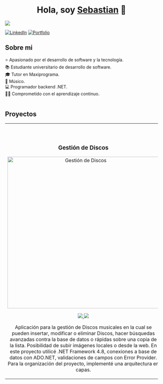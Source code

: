 <div align="center">
<h1 align="center">Hola, soy <a href="https://aristi.dev">Sebastian</a> 👋</h1>
</div>
<img src="https://i.imgur.com/wCYKqto.png">

[![LinkedIn](https://img.shields.io/badge/-LinkedIn-blue?style=flat-square&logo=linkedin)](https://www.linkedin.com/in/sebastiandte/)
[![Portfolio](https://img.shields.io/badge/Portfolio-Ver-5C2D91?labelColor=5C2D91&color=6c757d)](https://sebastiandte.github.io/Portfolio/)







## Sobre mi

⭐ Apasionado por el desarrollo de software y la tecnología. <br>
📚 Estudiante universitario de desarrollo de software. <br>
🎓 Tutor en Maxiprograma. <br>
🎵 Músico. <br>
💻 Programador backend .NET. <br>
🧑‍🏫 Comprometido con el aprendizaje continuo. <br>
<br>

## Proyectos
<table>
<tr>
<td width="50%">
 <br>
 <br>
<h3 align="center">Gestión de Discos</h3>
<div align="center">
<a href="https://www.youtube.com/watch?v=U49eMwsuFIY" target="_blank"><img src="https://i.imgur.com/0pX2nXS.png" width="500" alt="Gestión de Discos"></a>
<p>
<a href="https://github.com/SebastianDte/Discos" target="_blank">
<img src="https://img.shields.io/badge/CÓDIGO-ff9?style=for-the-badge&logo=github&logoColor=black">
</a>
<a href="" target="_blank">
<img src="https://img.shields.io/badge/-Youtube-green?style=for-the-badge&color=fbfc40">
</a>
</p>
<p>
  Aplicación para la gestión de Discos musicales en la cual se pueden insertar, modificar o eliminar Discos, hacer búsquedas avanzadas contra la base de datos o rápidas sobre una copia de la lista. Posibilidad de subir imágenes locales o desde la web. En este proyecto utilicé .NET Framework 4.8, conexiones a base de datos con ADO.NET, validaciones de campos con Error Provider. Para la organización del proyecto, implementé una arquitectura en capas.
</p>
</div>                                                                               
</td>
<td width="50%">
 <br>       
<h3 align="center">e-commerce</h3>
<div align="center">                                       
<a href="https://github.com/SebastianDte/e-commerce" target="_blank"><img src="https://i.imgur.com/S9b5e7L.png" width="500" alt="Winforms App, e-Commerce"></a>
<br>
<p>
<a href="https://github.com/SebastianDte/e-commerce" target="_blank">
<img src="https://img.shields.io/badge/C%C3%93DIGO-80ffaa?style=for-the-badge&logo=github&logoColor=black">
</a>
<a href="" target="_blank">
<img src="https://img.shields.io/badge/-Youtube-green?style=for-the-badge&color=3fFD7f">
</a>
</p>
Proyecto de e-commerce en proceso de construcción, utilizando .NET Framework. Esta aplicación está siendo diseñada como proyecto personal para la compra y venta de productos en línea. Con características como sistemas de pago seguros, gestión de perfiles de usuario y una interfaz intuitiva. Puedes ir viendo los avances haciendo click en la imagen
</p>
</div>                                                             
</table>                                                                                 



